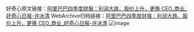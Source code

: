 好奇心原文链接：[阿里巴巴四季度财报：利润大跌、股价上升、更换 CEO_商业_好奇心日报-许冰清](https://www.qdaily.com/articles/9315.html)
WebArchive归档链接：[阿里巴巴四季度财报：利润大跌、股价上升、更换 CEO_商业_好奇心日报-许冰清](http://web.archive.org/web/20190623154050/https://www.qdaily.com/articles/9315.html)
![image](http://ww3.sinaimg.cn/large/007d5XDpgy1g3vf16iyl3j30u01v6wuy)